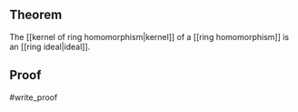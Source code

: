 ## Theorem
The [[kernel of ring homomorphism|kernel]] of a [[ring homomorphism]] is an [[ring ideal|ideal]].
## Proof
#write_proof 